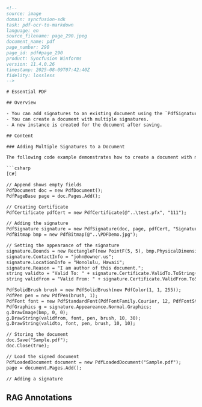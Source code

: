 ```html
<!-- 
source: image
domain: syncfusion-sdk
task: pdf-ocr-to-markdown
language: en
source_filename: page_290.jpeg
document_name: pdf
page_number: 290
page_id: pdf#page_290
product: Syncfusion Winforms
version: 11.4.0.26
timestamp: 2025-08-09T07:42:40Z
fidelity: lossless
-->

# Essential PDF

## Overview

- You can add signatures to an existing document using the `PdfSignature` class.
- You can create a document with multiple signatures.
- A new instance is created for the document after saving.

## Content

### Adding Multiple Signatures to a Document

The following code example demonstrates how to create a document with multiple signatures.

```csharp
[C#]

// Append shows empty fields
PdfDocument doc = new PdfDocument();
PdfPageBase page = doc.Pages.Add();

// Creating Certificate
PdfCertificate pdfCert = new PdfCertificate(@"..\test.pfx", "111");

// Adding the signature
PdfSignature signature = new PdfSignature(doc, page, pdfCert, "Signature 1");
PdfBitmap bmp = new PdfBitmap(@"..\PDFDemo.jpg");

// Setting the appearance of the signature
signature.Bounds = new RectangleF(new PointF(5, 5), bmp.PhysicalDimension);
signature.ContactInfo = "john@owner.us";
signature.LocationInfo = "Honolulu, Hawaii";
signature.Reason = "I am author of this document.";
string validto = "Valid To: " + signature.Certificate.ValidTo.ToString();
string validfrom = "Valid From: " + signature.Certificate.ValidFrom.ToString();

PdfSolidBrush brush = new PdfSolidBrush(new PdfColor(1, 1, 255));
PdfPen pen = new PdfPen(brush, 1);
PdfFont font = new PdfStandardFont(PdfFontFamily.Courier, 12, PdfFontStyle.Regular);
PdfGraphics g = signature.Appeareance.Normal.Graphics;
g.DrawImage(bmp, 0, 0);
g.DrawString(validfrom, font, pen, brush, 10, 30);
g.DrawString(validto, font, pen, brush, 10, 10);

// Storing the document
doc.Save("Sample.pdf");
doc.Close(true);

// Load the signed document
PdfLoadedDocument document = new PdfLoadedDocument("Sample.pdf");
page = document.Pages.Add();

// Adding a signature
```

## RAG Annotations
<!-- tags: [pdf, signature, certificate, document, winforms, essentialpdf, syncfusion, 11.4.0.26] keywords: [PdfSignature, PdfCertificate, pdfdocument, pdfpagebase, rectanglef, validto, validfrom, pdfsolidbrush, pdffont, pdfographics, appearance, graphics] -->
```